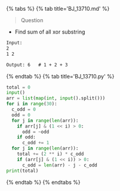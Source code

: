{% tabs %}
{% tab title='BJ_13710.md' %}

> Question

* Find sum of all xor substring

```txt
Input:
2
1 2

Output: 6   # 1 + 2 + 3
```

{% endtab %}
{% tab title='BJ_13710.py' %}

```py
total = 0
input()
arr = list(map(int, input().split()))
for i in range(30):
  c_odd = 0
  odd = 0
  for j in range(len(arr)):
    if arr[j] & (1 << i) > 0:
      odd = ~odd
    if odd:
      c_odd += 1
  for j in range(len(arr)):
    total += (2 ** i) * c_odd
    if (arr[j] & (1 << i)) > 0:
      c_odd = len(arr) - j - c_odd
print(total)
```

{% endtab %}
{% endtabs %}
